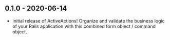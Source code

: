 ## 0.1.0 - 2020-06-14
- Initial release of ActiveActions! Organize and validate the business logic of your Rails
  application with this combined form object / command object.
